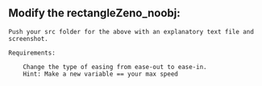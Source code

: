 ## Modify the rectangleZeno_noobj:
	 
	Push your src folder for the above with an explanatory text file and screenshot.
	
	Requirements: 

 		Change the type of easing from ease-out to ease-in. 
		Hint: Make a new variable == your max speed
